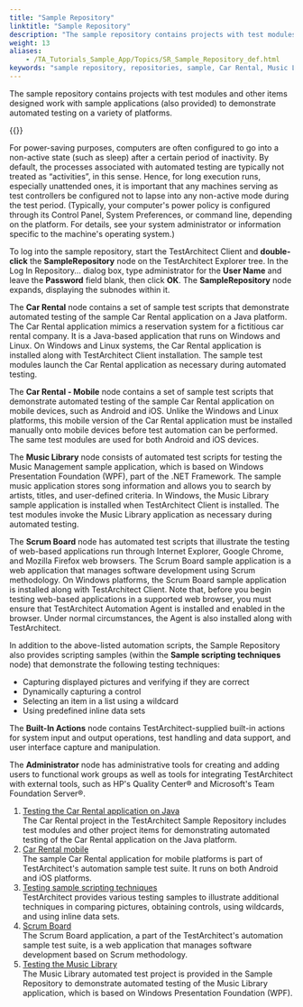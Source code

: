 ```yaml
--- 
title: "Sample Repository"
linktitle: "Sample Repository"
description: "The sample repository contains projects with test modules and other items designed work with sample applications (also provided) to demonstrate automated testing on a variety of platforms."
weight: 13
aliases: 
    - /TA_Tutorials_Sample_App/Topics/SR_Sample_Repository_def.html
keywords: "sample repository, repositories, sample, Car Rental, Music Library sample application, Scrum Board sample application, sample scripting techniques, built-in actions, Sample Repository"
---
```


The sample repository contains projects with test modules and other items designed work with sample applications \(also provided\) to demonstrate automated testing on a variety of platforms.

{{<caution>}}

For power-saving purposes, computers are often configured to go into a non-active state \(such as sleep\) after a certain period of inactivity. By default, the processes associated with automated testing are typically not treated as “activities”, in this sense. Hence, for long execution runs, especially unattended ones, it is important that any machines serving as test controllers be configured not to lapse into any non-active mode during the test period. \(Typically, your computer's power policy is configured through its Control Panel, System Preferences, or command line, depending on the platform. For details, see your system administrator or information specific to the machine's operating system.\)

To log into the sample repository, start the TestArchitect Client and **double-click** the **SampleRepository** node on the TestArchitect Explorer tree. In the Log In Repository… dialog box, type administrator for the **User Name** and leave the **Password** field blank, then click **OK**. The **SampleRepository** node expands, displaying the subnodes within it.

The **Car Rental** node contains a set of sample test scripts that demonstrate automated testing of the sample Car Rental application on a Java platform. The Car Rental application mimics a reservation system for a fictitious car rental company. It is a Java-based application that runs on Windows and Linux. On Windows and Linux systems, the Car Rental application is installed along with TestArchitect Client installation. The sample test modules launch the Car Rental application as necessary during automated testing.

The **Car Rental - Mobile** node contains a set of sample test scripts that demonstrate automated testing of the sample Car Rental application on mobile devices, such as Android and iOS. Unlike the Windows and Linux platforms, this mobile version of the Car Rental application must be installed manually onto mobile devices before test automation can be performed. The same test modules are used for both Android and iOS devices.

The **Music Library** node consists of automated test scripts for testing the Music Management sample application, which is based on Windows Presentation Foundation \(WPF\), part of the .NET Framework. The sample music application stores song information and allows you to search by artists, titles, and user-defined criteria. In Windows, the Music Library sample application is installed when TestArchitect Client is installed. The test modules invoke the Music Library application as necessary during automated testing.

The **Scrum Board** node has automated test scripts that illustrate the testing of web-based applications run through Internet Explorer, Google Chrome, and Mozilla Firefox web browsers. The Scrum Board sample application is a web application that manages software development using Scrum methodology. On Windows platforms, the Scrum Board sample application is installed along with TestArchitect Client. Note that, before you begin testing web-based applications in a supported web browser, you must ensure that TestArchitect Automation Agent is installed and enabled in the browser. Under normal circumstances, the Agent is also installed along with TestArchitect.

In addition to the above-listed automation scripts, the Sample Repository also provides scripting samples \(within the **Sample scripting techniques** node\) that demonstrate the following testing techniques:

-   Capturing displayed pictures and verifying if they are correct
-   Dynamically capturing a control
-   Selecting an item in a list using a wildcard
-   Using predefined inline data sets

The **Built-In Actions** node contains TestArchitect-supplied built-in actions for system input and output operations, test handling and data support, and user interface capture and manipulation.

The **Administrator** node has administrative tools for creating and adding users to functional work groups as well as tools for integrating TestArchitect with external tools, such as HP's Quality Center® and Microsoft's Team Foundation Server®.

1.  [Testing the Car Rental application on Java](/TA_Tutorials_Sample_App/Topics/SR_Car_Rental_TA_client.html)  
The Car Rental project in the TestArchitect Sample Repository includes test modules and other project items for demonstrating automated testing of the Car Rental application on the Java platform.
2.  [Car Rental mobile](/TA_Tutorials_Sample_App/Topics/SR_Car_Rental_mobile_def.html)  
The sample Car Rental application for mobile platforms is part of TestArchitect's automation sample test suite. It runs on both Android and iOS platforms.
3.  [Testing sample scripting techniques](/TA_Tutorials_Sample_App/Topics/SR_sample_scripting_techniques.html)  
TestArchitect provides various testing samples to illustrate additional techniques in comparing pictures, obtaining controls, using wildcards, and using inline data sets.
4.  [Scrum Board](/TA_Tutorials_Sample_App/Topics/SR_Scrum_Board_def.html)  
The Scrum Board application, a part of the TestArchitect's automation sample test suite, is a web application that manages software development based on Scrum methodology.
5.  [Testing the Music Library](/TA_Tutorials_Sample_App/Topics/SR_Executing_Music_Library.html)  
The Music Library automated test project is provided in the Sample Repository to demonstrate automated testing of the Music Library application, which is based on Windows Presentation Foundation \(WPF\).



